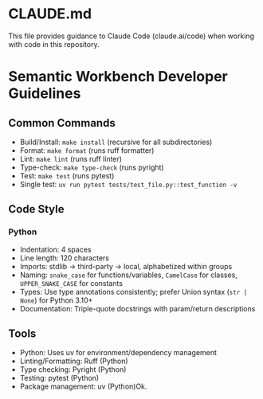 # CLAUDE.md

This file provides guidance to Claude Code (claude.ai/code) when working with code in this repository.

# Semantic Workbench Developer Guidelines

## Common Commands
* Build/Install: `make install` (recursive for all subdirectories)
* Format: `make format` (runs ruff formatter)
* Lint: `make lint` (runs ruff linter)
* Type-check: `make type-check` (runs pyright)
* Test: `make test` (runs pytest)
* Single test: `uv run pytest tests/test_file.py::test_function -v`

## Code Style
### Python
* Indentation: 4 spaces
* Line length: 120 characters
* Imports: stdlib → third-party → local, alphabetized within groups
* Naming: `snake_case` for functions/variables, `CamelCase` for classes, `UPPER_SNAKE_CASE` for constants
* Types: Use type annotations consistently; prefer Union syntax (`str | None`) for Python 3.10+
* Documentation: Triple-quote docstrings with param/return descriptions

## Tools
* Python: Uses uv for environment/dependency management
* Linting/Formatting: Ruff (Python)
* Type checking: Pyright (Python)
* Testing: pytest (Python)
* Package management: uv (Python)Ok.